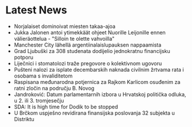 # Latest News
-  Norjalaiset dominoivat miesten takaa-ajoa
-  Jukka Jalonen antoi ytimekkäät ohjeet Nuorille Leijonille ennen välieräottelua - "Silloin te olette vahvoilla"
-  Manchester City lähellä argentiinalaislupauksen nappaamista
-  Grad Ljubuški za 308 studenata dodijelio jednokratnu financijsku potporu
-  Liječnici i stomatolozi traže pregovore o kolektivnom ugovoru
-  Pušteni nalozi za isplate decembarskih naknada civilnim žrtvama rata i osobama s invaliditetom
-  Raspisana međunarodna potjernica za Rajkom Karlicom osuđenim za ratni zločin na području B. Novog
-  Jandroković: Datum parlamentarnih izbora u Hrvatskoj politička odluka, u 2. ili 3. tromjesečju
-  SDA: It is high time for Dodik to be stopped
-  U Brčkom uspješno revidirana finansijska poslovanja 32 subjekta u Distriktu
